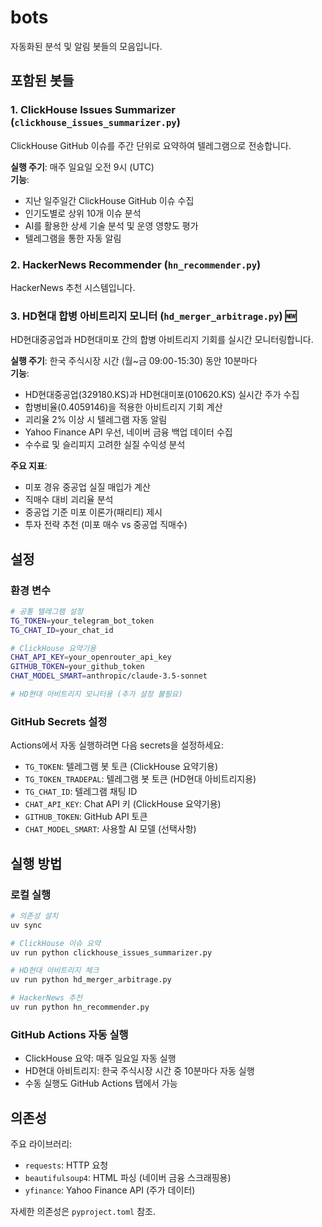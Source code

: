 # bots

자동화된 분석 및 알림 봇들의 모음입니다.

## 포함된 봇들

### 1. ClickHouse Issues Summarizer (`clickhouse_issues_summarizer.py`)
ClickHouse GitHub 이슈를 주간 단위로 요약하여 텔레그램으로 전송합니다.

**실행 주기**: 매주 일요일 오전 9시 (UTC)  
**기능**: 
- 지난 일주일간 ClickHouse GitHub 이슈 수집
- 인기도별로 상위 10개 이슈 분석
- AI를 활용한 상세 기술 분석 및 운영 영향도 평가
- 텔레그램을 통한 자동 알림

### 2. HackerNews Recommender (`hn_recommender.py`)
HackerNews 추천 시스템입니다.

### 3. HD현대 합병 아비트리지 모니터 (`hd_merger_arbitrage.py`) 🆕
HD현대중공업과 HD현대미포 간의 합병 아비트리지 기회를 실시간 모니터링합니다.

**실행 주기**: 한국 주식시장 시간 (월~금 09:00-15:30) 동안 10분마다  
**기능**:
- HD현대중공업(329180.KS)과 HD현대미포(010620.KS) 실시간 주가 수집
- 합병비율(0.4059146)을 적용한 아비트리지 기회 계산
- 괴리율 2% 이상 시 텔레그램 자동 알림
- Yahoo Finance API 우선, 네이버 금융 백업 데이터 수집
- 수수료 및 슬리피지 고려한 실질 수익성 분석

**주요 지표**:
- 미포 경유 중공업 실질 매입가 계산
- 직매수 대비 괴리율 분석  
- 중공업 기준 미포 이론가(패리티) 제시
- 투자 전략 추천 (미포 매수 vs 중공업 직매수)

## 설정

### 환경 변수
```bash
# 공통 텔레그램 설정
TG_TOKEN=your_telegram_bot_token
TG_CHAT_ID=your_chat_id

# ClickHouse 요약기용
CHAT_API_KEY=your_openrouter_api_key
GITHUB_TOKEN=your_github_token
CHAT_MODEL_SMART=anthropic/claude-3.5-sonnet

# HD현대 아비트리지 모니터용 (추가 설정 불필요)
```

### GitHub Secrets 설정
Actions에서 자동 실행하려면 다음 secrets을 설정하세요:
- `TG_TOKEN`: 텔레그램 봇 토큰 (ClickHouse 요약기용)
- `TG_TOKEN_TRADEPAL`: 텔레그램 봇 토큰 (HD현대 아비트리지용)
- `TG_CHAT_ID`: 텔레그램 채팅 ID
- `CHAT_API_KEY`: Chat API 키 (ClickHouse 요약기용)
- `GITHUB_TOKEN`: GitHub API 토큰
- `CHAT_MODEL_SMART`: 사용할 AI 모델 (선택사항)

## 실행 방법

### 로컬 실행
```bash
# 의존성 설치
uv sync

# ClickHouse 이슈 요약
uv run python clickhouse_issues_summarizer.py

# HD현대 아비트리지 체크
uv run python hd_merger_arbitrage.py

# HackerNews 추천
uv run python hn_recommender.py
```

### GitHub Actions 자동 실행
- ClickHouse 요약: 매주 일요일 자동 실행
- HD현대 아비트리지: 한국 주식시장 시간 중 10분마다 자동 실행
- 수동 실행도 GitHub Actions 탭에서 가능

## 의존성

주요 라이브러리:
- `requests`: HTTP 요청
- `beautifulsoup4`: HTML 파싱 (네이버 금융 스크래핑용)
- `yfinance`: Yahoo Finance API (주가 데이터)

자세한 의존성은 `pyproject.toml` 참조.

